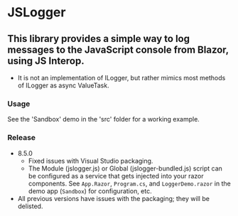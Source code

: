# JSLogger

## This library provides a simple way to log messages to the JavaScript console from Blazor, using JS Interop.
- It is not an implementation of ILogger, but rather mimics most methods of ILogger as async ValueTask.

### Usage
See the 'Sandbox' demo in the 'src' folder for a working example.

### Release
- 8.5.0
  - Fixed issues with Visual Studio packaging.
  - The Module (jslogger.js) or Global (jslogger-bundled.js) script can be configured as a service that gets injected into your razor components. 
  See `App.Razor`, `Program.cs`,  and `LoggerDemo.razor` in the demo app (`Sandbox`) for configuration, etc.
- All previous versions have issues with the packaging; they will be delisted.
